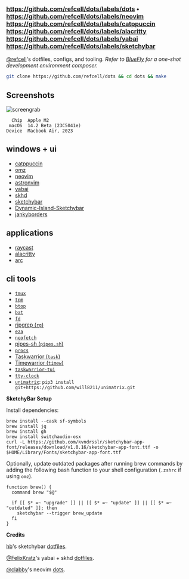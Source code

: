 ### https://github.com/refcell/dots/labels/dots • https://github.com/refcell/dots/labels/neovim https://github.com/refcell/dots/labels/catppuccin https://github.com/refcell/dots/labels/alacritty https://github.com/refcell/dots/labels/yabai https://github.com/refcell/dots/labels/sketchybar

[@refcell](https://github.com/refcell)'s dotfiles, configs, and tooling. _Refer to [BlueFly](https://github.com/refcell/bluefly) for a one-shot development environment composer._

```sh
git clone https://github.com/refcell/dots && cd dots && make
```

## Screenshots

![screengrab](./static/screengrab.png)

```text
  Chip  Apple M2
 macOS  14.2 Beta (23C5041e)
Device  Macbook Air, 2023
```

## windows + ui

- [catppuccin](https://github.com/catppuccin/catppuccin)
- [omz](https://github.com/ohmyzsh/ohmyzsh)
- [neovim](https://github.com/neovim/neovim)
- [astronvim](https://github.com/AstroNvim/AstroNvim)
- [yabai](https://github.com/koekeishiya/yabai)
- [skhd](https://github.com/koekeishiya/skhd)
- [sketchybar](https://github.com/FelixKratz/SketchyBar)
- [Dynamic-Island-Sketchybar](https://github.com/crissNb/Dynamic-Island-Sketchybar)
- [jankyborders](https://github.com/FelixKratz/JankyBorders)

## applications

- [raycast](https://github.com/raycast)
- [alacritty](https://github.com/alacritty/alacritty)
- [arc](https://arc.net/)

## cli tools

- [`tmux`](https://github.com/tmux/tmux)
- [`tpm`](https://github.com/tmux-plugins/tpm)
- [`btop`](https://github.com/aristocratos/btop)
- [`bat`](https://github.com/sharkdp/bat#on-macos-or-linux-via-homebrew)
- [`fd`](https://github.com/sharkdp/fd#on-macos)
- [ripgrep (`rg`)](https://github.com/BurntSushi/ripgrep#installation)
- [`eza`](https://github.com/eza-community/eza#brew-macos)
- [`neofetch`](https://github.com/dylanaraps/neofetch/wiki/Installation#macos-homebrew)
- [pipes-sh (`pipes.sh`)](https://formulae.brew.sh/formula/pipes-sh)
- [`procs`](https://github.com/dalance/procs#homebrew)
- [Taskwarrior (`task`)](https://taskwarrior.org/download/#distributions)
- [Timewarrior (`timew`)](https://timewarrior.net/docs/install/#distributions)
- [`taskwarrior-tui`](https://kdheepak.com/taskwarrior-tui/installation/)
- [`tty-clock`](https://formulae.brew.sh/formula/tty-clock)
- [`unimatrix`](https://github.com/will8211/unimatrix): `pip3 install git+https://github.com/will8211/unimatrix.git`

**SketchyBar Setup**

Install dependencies:

```test
brew install --cask sf-symbols
brew install jq
brew install gh
brew install switchaudio-osx
curl -L https://github.com/kvndrsslr/sketchybar-app-font/releases/download/v1.0.16/sketchybar-app-font.ttf -o $HOME/Library/Fonts/sketchybar-app-font.ttf
```

Optionally, update outdated packages after running brew commands by adding the following
bash function to your shell configuration (`.zshrc` if using `omz`).

```text
function brew() {
  command brew "$@" 

  if [[ $* =~ "upgrade" ]] || [[ $* =~ "update" ]] || [[ $* =~ "outdated" ]]; then
    sketchybar --trigger brew_update
  fi
}
```

**Credits**

[hb](https://github.com/hbthen3rd)'s sketchybar [dotfiles](https://github.com/hbthen3rd/dotfiles).

[@FelixKratz](https://github.com/FelixKratz)'s yabai + skhd [dotfiles](https://github.com/FelixKratz/dotfiles).

[@clabby](https://github.com/clabby)'s neovim [dots](https://github.com/clabby/dots).
